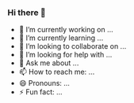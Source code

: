 ### Hi there 👋

- 🔭 I’m currently working on ...
- 🌱 I’m currently learning ...
- 👯 I’m looking to collaborate on ...
- 🤔 I’m looking for help with ...
- 💬 Ask me about ...
- 📫 How to reach me: ...
- 😄 Pronouns: ...
- ⚡ Fun fact: ...

<!--
**dibsy/dibsy** is a ✨ _special_ ✨ repository because its `README.md` (this file) appears on your GitHub profile.

Here are some ideas to get you started:


-->
